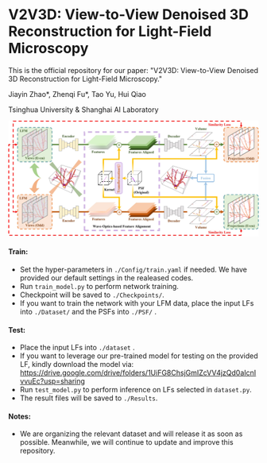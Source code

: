 # V2V3D: View-to-View Denoised 3D Reconstruction for Light-Field Microscopy
This is the official repository for our paper: "V2V3D: View-to-View Denoised 3D Reconstruction for Light-Field Microscopy."

Jiayin Zhao*, Zhenqi Fu*, Tao Yu, Hui Qiao

Tsinghua University & Shanghai AI Laboratory

<div align="center">
  <img src="figures/model.jpg"/>
</div>

#### Train:
* Set the hyper-parameters in `./Config/train.yaml` if needed. We have provided our default settings in the realeased codes.
* Run `train_model.py` to perform network training.
* Checkpoint will be saved to `./Checkpoints/`.
* If you want to train the network with your LFM data, place the input LFs into `./Dataset/` and the PSFs into `./PSF/` .

#### Test:
* Place the input LFs into `./dataset` .
* If you want to leverage our pre-trained model for testing on the provided LF, kindly download the model via: https://drive.google.com/drive/folders/1UiFG8ChsjGmIZcVV4jzQd0aIcnIvvuEc?usp=sharing
* Run `test_model.py` to perform inference on LFs selected in `dataset.py`.
* The result files will be saved to `./Results`.

#### Notes:
* We are organizing the relevant dataset and will release it as soon as possible. Meanwhile, we will continue to update and improve this repository.

